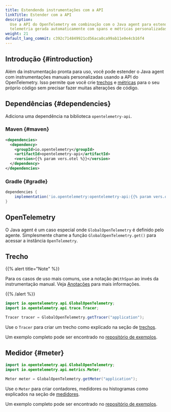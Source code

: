 ```yaml
---
title: Estendendo instrumentações com a API
linkTitle: Estender com a API
description:
  Use a API do OpenTelemetry em combinação com o Java agent para estender a
  telemetria gerada automaticamente com spans e métricas personalizadas.
weight: 21
default_lang_commit: c392c714849921cd56aca8ca99ab11e0e4cb16f4
---
```


## Introdução {#introduction}

Além da instrumentação pronta para uso, você pode estender o Java agent com
instrumentações manuais personalizadas usando a API do OpenTelemetry. Isso
permite que você crie [trechos](/docs/concepts/signals/traces/#spans) e
[métricas](/docs/concepts/signals/metrics) para o seu próprio código sem
precisar fazer muitas alterações de código.

## Dependências {#dependencies}

Adiciona uma dependência na biblioteca `opentelemetry-api`.

### Maven {#maven}

```xml
<dependencies>
  <dependency>
    <groupId>io.opentelemetry</groupId>
    <artifactId>opentelemetry-api</artifactId>
    <version>{{% param vers.otel %}}</version>
  </dependency>
</dependencies>
```

### Gradle {#gradle}

```groovy
dependencies {
    implementation('io.opentelemetry:opentelemetry-api:{{% param vers.otel %}}')
}
```

## OpenTelemetry

O Java agent é um caso especial onde `GlobalOpenTelemetry` é definido pelo
agente. Simplesmente chame a função `GlobalOpenTelemetry.get()` para acessar a instância
`OpenTelemetry`.

## Trecho

{{% alert title="Note" %}}

Para os casos de uso mais comuns, use a notação `@WithSpan` ao invés da
instrumentação manual. Veja [Anotações](../annotations) para mais informações.

{{% /alert %}}

```java
import io.opentelemetry.api.GlobalOpenTelemetry;
import io.opentelemetry.api.trace.Tracer;

Tracer tracer = GlobalOpenTelemetry.getTracer("application");
```

Use o `Tracer` para criar um trecho como explicado na seção de
[trechos](/docs/languages/java/api/#span).

Um exemplo completo pode ser encontrado no [repositório de exemplos][example repository].

## Medidor {#meter}

```java
import io.opentelemetry.api.GlobalOpenTelemetry;
import io.opentelemetry.api.metrics.Meter;

Meter meter = GlobalOpenTelemetry.getMeter("application");
```

Use o `Meter` para criar contadores, medidores ou histogramas como explicados na
seção de [medidores](/docs/languages/java/api/#meter).

Um exemplo completo pode ser encontrado no [repositório de exemplos][example repository].

[example repository]:
  https://github.com/open-telemetry/opentelemetry-java-examples/tree/main/javaagent
